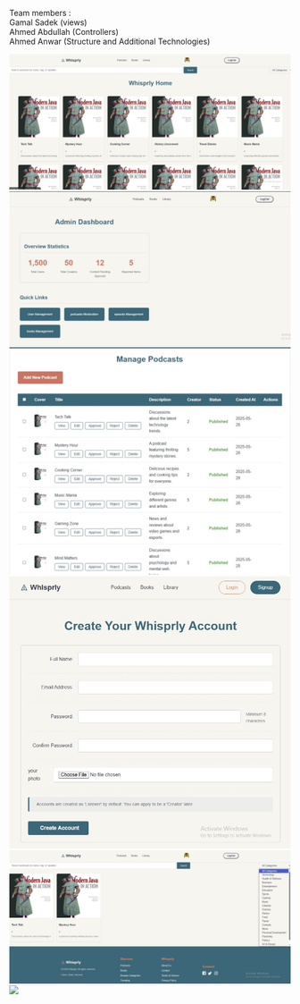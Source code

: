 Team members :<br>
Gamal Sadek (views)<br>
Ahmed Abdullah (Controllers)<br>
Ahmed Anwar (Structure and Additional Technologies)<br>


![](design/ui1.jpg)
![](design/ui2.jpg)
![](design/ui3.jpg)
![](design/ui4.jpg)
![](design/ui5.jpg)
![](design/ui6.jpg)
